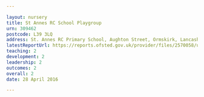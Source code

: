```yaml
---

layout: nursery
title: St Annes RC School Playgroup
urn: 309462
postcode: L39 3LQ
address: St. Annes RC Primary School, Aughton Street, Ormskirk, Lancashire, L39 3LQ
latestReportUrl: https://reports.ofsted.gov.uk/provider/files/2570058/urn/309462.pdf
teaching: 2
development: 2
leadership: 2
outcomes: 2
overall: 2
date: 28 April 2016

---
```

